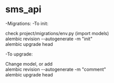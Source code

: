 # sms_api

-Migrations:
  -To init:

<p>check  project/migrations/env.py (import models)<br>
alembic revision --autogenerate -m "init"<br>
alembic upgrade head</p>

  -To upgrade:

<p>Change model, or add<br>
alembic revision --autogenerate -m "comment"<br>
alembic upgrade head</p>

